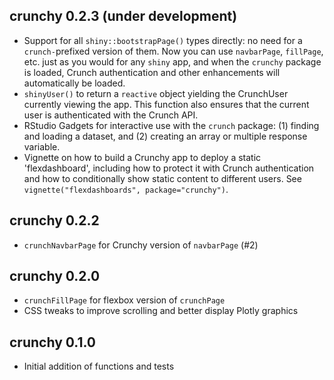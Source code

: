 ## crunchy 0.2.3 (under development)
* Support for all `shiny::bootstrapPage()` types directly: no need for a `crunch-`prefixed version of them. Now you can use `navbarPage`, `fillPage`, etc. just as you would for any `shiny` app, and when the `crunchy` package is loaded, Crunch authentication and other enhancements will automatically be loaded.
* `shinyUser()` to return a `reactive` object yielding the CrunchUser currently viewing the app. This function also ensures that the current user is authenticated with the Crunch API.
* RStudio Gadgets for interactive use with the `crunch` package: (1) finding and loading a dataset, and (2) creating an array or multiple response variable.
* Vignette on how to build a Crunchy app to deploy a static 'flexdashboard', including how to protect it with Crunch authentication and how to conditionally show static content to different users. See `vignette("flexdashboards", package="crunchy")`.

## crunchy 0.2.2

* `crunchNavbarPage` for Crunchy version of `navbarPage` (#2)

## crunchy 0.2.0

* `crunchFillPage` for flexbox version of `crunchPage`
* CSS tweaks to improve scrolling and better display Plotly graphics

## crunchy 0.1.0

* Initial addition of functions and tests
